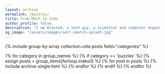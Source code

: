 ```yaml
---
layout: archive
permalink: /puzzles/
title: From Math to Code
author_profile: false
description: "I am Aravind, a tech guy, a scientist and computer engineer by training, and like a good math or coding puzzle. From time to time, I get an idea to invent a puzzle which can be solved by using a combination of math and coding."
og_image: "/assets/images/self-sketch-splash.jpg"
---
```


{% include group-by-array collection=site.posts field="categories" %}

{% for category in group_names %}
  {% if category == 'puzzles' %}
    {% assign posts = group_items[forloop.index0] %}
    {% for post in posts %}
      {% include archive-single.html %}
    {% endfor %}
  {% endif %}
{% endfor %}
